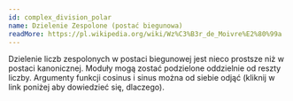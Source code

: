 ```yaml
---
id: complex_division_polar
name: Dzielenie Zespolone (postać biegunowa)
readMore: https://pl.wikipedia.org/wiki/Wz%C3%B3r_de_Moivre%E2%80%99a
---
```


Dzielenie liczb zespolonych w postaci biegunowej jest nieco prostsze niż w postaci kanonicznej. Moduły mogą zostać podzielone oddzielnie od reszty liczby. Argumenty funkcji cosinus i sinus można od siebie odjąć (kliknij w link poniżej aby dowiedzieć się, dlaczego). 